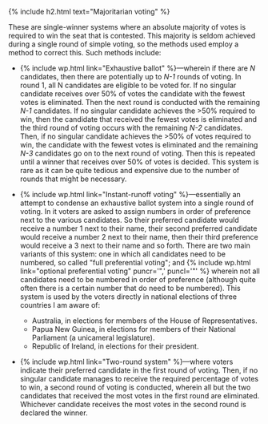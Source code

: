 {% include h2.html text="Majoritarian voting" %}

These are single-winner systems where an absolute majority of votes is required to win the seat that is contested. This majority is seldom achieved during a single round of simple voting, so the methods used employ a method to correct this. Such methods include:

* {% include wp.html link="Exhaustive ballot" %}&mdash;wherein if there are *N* candidates, then there are potentially up to *N-1* rounds of voting. In round 1, all N candidates are eligible to be voted for. If no singular candidate receives over 50% of votes the candidate with the fewest votes is eliminated. Then the next round is conducted with the remaining *N-1* candidates. If no singular candidate achieves the >50% required to win, then the candidate that received the fewest votes is eliminated and the third round of voting occurs with the remaining *N-2* candidates. Then, if no singular candidate achieves the >50% of votes required to win, the candidate with the fewest votes is eliminated and the remaining *N-3* candidates go on to the next round of voting. Then this is repeated until a winner that receives over 50% of votes is decided. This system is rare as it can be quite tedious and expensive due to the number of rounds that might be necessary.

* {% include wp.html link="Instant-runoff voting" %}&mdash;essentially an attempt to condense an exhaustive ballot system into a single round of voting. In it voters are asked to assign numbers in order of preference next to the various candidates. So their preferred candidate would receive a number 1 next to their name, their second preferred candidate would receive a number 2 next to their name, then their third preference would receive a 3 next to their name and so forth. There are two main variants of this system: one in which all candidates need to be numbered, so called "full preferential voting"; and {% include wp.html link="optional preferential voting" puncr='",' puncl='"' %} wherein not all candidates need to be numbered in order of preference (although quite often there is a certain number that do need to be numbered). This system is used by the voters directly in national elections of three countries I am aware of:

   * Australia, in elections for members of the House of Representatives.
   * Papua New Guinea, in elections for members of their National Parliament (a unicameral legislature).
   * Republic of Ireland, in elections for their president.

* {% include wp.html link="Two-round system" %}&mdash;where voters indicate their preferred candidate in the first round of voting. Then, if no singular candidate manages to receive the required percentage of votes to win, a second round of voting is conducted, wherein all but the two candidates that received the most votes in the first round are eliminated. Whichever candidate receives the most votes in the second round is declared the winner.